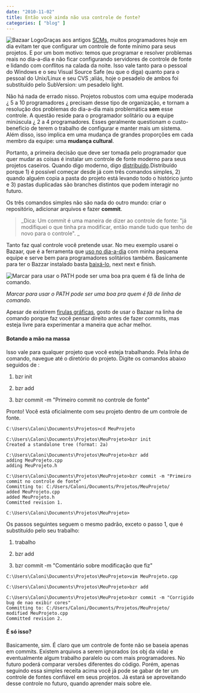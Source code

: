 ```yaml
---
date: "2010-11-02"
title: Então você ainda não usa controle de fonte?
categories: [ "blog" ]
---
```

![Bazaar Logo](..http://i.imgur.com/HjN0zFI.png)Graças aos antigos [SCMs](http://en.wikipedia.org/wiki/Software_configuration_management), muitos programadores hoje em dia evitam ter que configurar um controle de fonte mínimo para seus projetos. E por um bom motivo: temos que programar e resolver problemas reais no dia-a-dia e não ficar configurando servidores de controle de fonte e lidando com conflitos na calada da noite. Isso vale tanto para o pessoal do Windows e o seu Visual Source Safe (eu que o diga) quanto para o pessoal do Unix/Linux e seu CVS ;aliás, hoje o pesadelo de ambos foi substituído pelo SubVersion: um pesadelo light.

Não há nada de errado nisso. Projetos robustos com uma equipe moderada ¿ 5 a 10 programadores ¿ precisam desse tipo de organização, e tornam a resolução dos problemas do dia-a-dia mais problemática **sem** esse controle. A questão reside para o programador solitário ou a equipe minúscula ¿ 2 a 4 programadores. Esses geralmente questionam o custo-benefício de terem o trabalho de configurar e manter mais um sistema. Além disso, isso implica em uma mudança de grandes proporções em cada membro da equipe: uma **mudança cultural**.

Portanto, a primeira decisão que deve ser tomada pelo programador que quer mudar as coisas é instalar um controle de fonte moderno para seus projetos caseiros. Quando digo moderno, digo [distribuído](http://en.wikipedia.org/wiki/Distributed_revision_control).Distribuído porque 1) é possível começar desde já com três comandos simples, 2) quando alguém copia a pasta do projeto está levando todo o histórico junto e 3) pastas duplicadas são branches distintos que podem interagir no futuro.

Os três comandos simples não são nada do outro mundo: criar o repositório, adicionar arquivos e fazer **commit**.

<blockquote>_Dica: Um commit é uma maneira de dizer ao controle de fonte: "já modifiquei o que tinha pra modificar, então mande tudo que tenho de novo para o controle". _</blockquote>

Tanto faz qual controle você pretende usar. No meu exemplo usarei o Bazaar, que é a ferramenta que [uso no dia-a-dia](http://www.caloni.com.br/como-estou-trabalhando-com-o-bazaar) com minha pequena equipe e serve bem para programadores solitários também. Basicamente para ter o Bazzar instalado basta [baixá-lo](http://wiki.bazaar.canonical.com/Download), next next e finish.

![Marcar para usar o PATH pode ser uma boa pra quem é fã de linha de comando.](http://i.imgur.com/BcRIM4W.png)

_Marcar para usar o PATH pode ser uma boa pra quem é fã de linha de comando._

Apesar de existirem [firulas gráficas](http://www.caloni.com.br/bazaar-grafico), gosto de usar o Bazaar na linha de comando porque faz você pensar direito antes de fazer commits, mas esteja livre para experimentar a maneira que achar melhor.

#### Botando a mão na massa

Isso vale para qualquer projeto que você esteja trabalhando. Pela linha de comando, navegue até o diretório do projeto. Digite os comandos abaixo seguidos de <enter>:

	
  1. bzr init

	
  2. bzr add

	
  3. bzr commit -m "Primeiro commit no controle de fonte"

Pronto! Você está oficialmente com seu projeto dentro de um controle de fonte.

    
    C:\Users\Caloni\Documents\Projetos>cd MeuProjeto
    
    C:\Users\Caloni\Documents\Projetos\MeuProjeto>bzr init
    Created a standalone tree (format: 2a)
    
    C:\Users\Caloni\Documents\Projetos\MeuProjeto>bzr add
    adding MeuProjeto.cpp
    adding MeuProjeto.h
    
    C:\Users\Caloni\Documents\Projetos\MeuProjeto>bzr commit -m "Primeiro commit no controle de fonte"
    Committing to: C:/Users/Caloni/Documents/Projetos/MeuProjeto/
    added MeuProjeto.cpp
    added MeuProjeto.h
    Committed revision 1.
    
    C:\Users\Caloni\Documents\Projetos\MeuProjeto>

Os passos seguintes seguem o mesmo padrão, exceto o passo 1, que é substituído pelo seu trabalho:

	
  1. trabalho

	
  2. bzr add

	
  3. bzr commit -m "Comentário sobre modificação que fiz"

    
    C:\Users\Caloni\Documents\Projetos\MeuProjeto>vim MeuProjeto.cpp
    
    C:\Users\Caloni\Documents\Projetos\MeuProjeto>bzr add
    
    C:\Users\Caloni\Documents\Projetos\MeuProjeto>bzr commit -m "Corrigido bug de nao exibir cores"
    Committing to: C:/Users/Caloni/Documents/Projetos/MeuProjeto/
    modified MeuProjeto.cpp
    Committed revision 2.

#### É só isso?

Basicamente, sim. É claro que um controle de fonte não se baseia apenas em commits. Existem arquivos a serem ignorados (os obj da vida) e eventualmente algum trabalho paralelo ou com mais programadores. No futuro poderá comparar versões diferentes do código. Porém, apenas seguindo essa simples receita acima você já pode se gabar de ter um controle de fontes confiável em seus projetos. Já estará se aproveitando desse controle no futuro, quando aprender mais sobre ele.
